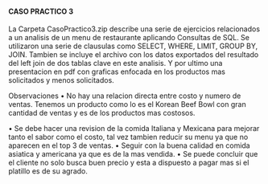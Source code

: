 #### CASO PRACTICO 3 ######

La Carpeta CasoPractico3.zip describe una serie de ejercicios relacionados a un analisis de un menu de restaurante aplicando Consultas de SQL.
Se utilizaron una serie de clausulas como SELECT, WHERE, LIMIT, GROUP BY, JOIN.
Tambien se incluye el archivo con los datos exportados del resultado del left join de dos tablas clave en este analisis.
Y por ultimo una presentacion en pdf con graficas enfocada en los productos mas solicitados y menos solicitados.

Observaciones
• No hay una relacion directa entre costo y numero de ventas. Tenemos un producto como lo
es el Korean Beef Bowl con gran cantidad de ventas y es de los productos mas costosos. 

• Se debe hacer una revision de la comida Italiana y Mexicana para  mejorar tanto el sabor 
como el costo, tal vez tambien reducir su menu ya que no aparecen en el top 3 de ventas. 
• Seguir con la buena calidad en comida asiatica y americana ya que es
de la mas vendida. 
• Se puede concluir que el cliente no solo busca buen precio y esta a 
dispuesto a pagar mas si el platillo es de su agrado.
